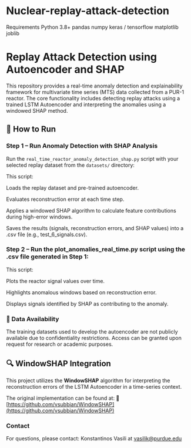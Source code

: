 # Nuclear-replay-attack-detection
Requirements
Python 3.8+
pandas
numpy
keras / tensorflow
matplotlib
joblib


# Replay Attack Detection using Autoencoder and SHAP

This repository provides a real-time anomaly detection and explainability framework for multivariate time series (MTS) data collected from a PUR-1 reactor. 
The core functionality includes detecting replay attacks using a trained LSTM Autoencoder and interpreting the anomalies using a windowed SHAP method.


## 🚀 How to Run

### Step 1 – Run Anomaly Detection with SHAP Analysis

Run the `real_time_reactor_anomaly_detection_shap.py` script with your selected replay dataset from the `datasets/` directory:

This script:

Loads the replay dataset and pre-trained autoencoder.

Evaluates reconstruction error at each time step.

Applies a windowed SHAP algorithm to calculate feature contributions during high-error windows.

Saves the results (signals, reconstruction errors, and SHAP values) into a .csv file (e.g., test_6_signals.csv).


### Step 2 – Run the plot_anomalies_real_time.py script using the .csv file generated in Step 1:

This script:

Plots the reactor signal values over time.

Highlights anomalous windows based on reconstruction error.

Displays signals identified by SHAP as contributing to the anomaly.


### 📁 Data Availability

The training datasets used to develop the autoencoder are not publicly available due to confidentiality restrictions. 
Access can be granted upon request for research or academic purposes.


## 🔍 WindowSHAP Integration

This project utilizes the **WindowSHAP** algorithm for interpreting the reconstruction errors of the LSTM Autoencoder in a time-series context.

The original implementation can be found at:
🔗 [https://github.com/vsubbian/WindowSHAP](https://github.com/vsubbian/WindowSHAP)


### Contact
For questions, please contact: Konstantinos Vasili at vasilik@purdue.edu




